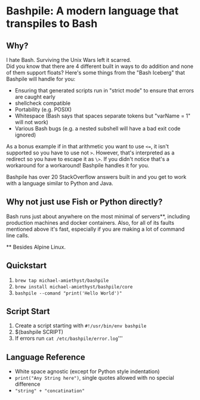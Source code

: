# Bashpile: A modern language that transpiles to Bash

## Why?

I hate Bash.  Surviving the Unix Wars left it scarred.  
Did you know that there are 4 different built in ways to do addition and none of them support floats?
Here's some things from the "Bash Iceberg" that Bashpile will handle for you:
* Ensuring that generated scripts run in "strict mode" to ensure that errors are caught early
* shellcheck compatible
* Portability (e.g. POSIX)
* Whitespace (Bash says that spaces separate tokens but "varName = 1" will not work)
* Various Bash bugs (e.g. a nested subshell will have a bad exit code ignored)

As a bonus example if in that arithmetic you want to use `<=`,
it isn't supported so you have to use not `>`.  However, that's interpreted as a redirect so you have to escape it as `\>`.
If you didn't notice that's a workaround for a workaround!  Bashpile handles it for you.

Bashpile has over 20 StackOverflow answers built in and you get to work with a language similar to Python and Java.

## Why not just use Fish or Python directly?

Bash runs just about anywhere on the most minimal of servers**, including production machines and docker containers.
Also, for all of its faults mentioned above it's fast, especially if you are making a lot of command line calls.

** Besides Alpine Linux.

## Quickstart

1. `brew tap michael-amiethyst/bashpile`
2. `brew install michael-amiethyst/bashpile/core`
3. `bashpile --comand "print('Hello World')"`

## Script Start

1. Create a script starting with `#!/usr/bin/env bashpile`
2. $(bashpile SCRIPT)
3. If errors run `cat /etc/bashpile/error.log`'''

## Language Reference

* White space agnostic (except for Python style indentation)
* `print("Any String here")`, single quotes allowed with no special difference
* `"string" + "concatination"`
